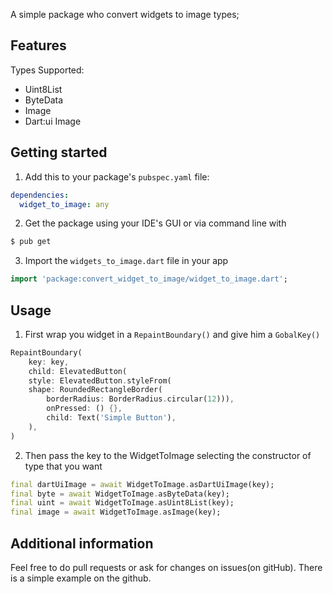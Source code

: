 A simple package who convert widgets to image types;

## Features

Types Supported:

- Uint8List
- ByteData
- Image
- Dart:ui Image 

## Getting started

1. Add this to your package's `pubspec.yaml` file:

```yaml
dependencies:
  widget_to_image: any
```

2. Get the package using your IDE's GUI or via command line with

```bash
$ pub get
```

3. Import the `widgets_to_image.dart` file in your app

```dart
import 'package:convert_widget_to_image/widget_to_image.dart';
```

## Usage

1. First wrap you widget in a `RepaintBoundary()` and give him a `GobalKey()`

```dart
RepaintBoundary(
    key: key,
    child: ElevatedButton(
    style: ElevatedButton.styleFrom(
    shape: RoundedRectangleBorder(
        borderRadius: BorderRadius.circular(12))),
        onPressed: () {},
        child: Text('Simple Button'),
    ),
)
```
2. Then pass the key to the WidgetToImage selecting the constructor of type that you want

```dart
final dartUiImage = await WidgetToImage.asDartUiImage(key);
final byte = await WidgetToImage.asByteData(key);
final uint = await WidgetToImage.asUint8List(key);
final image = await WidgetToImage.asImage(key);
```

## Additional information

Feel free to do pull requests or ask for changes on issues(on gitHub). There is a simple example on the github.
